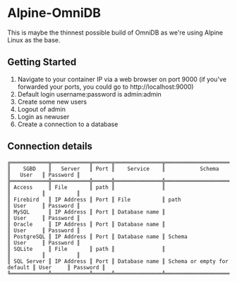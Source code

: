 # Alpine-OmniDB

This is maybe the thinnest possible build of OmniDB as we're using Alpine Linux as the base.  

## Getting Started
1. Navigate to your container IP via a web browser on port 9000 (if you've forwarded your ports, you could go to http://localhost:9000)
2. Default login username:password is admin:admin
3. Create some new users
4. Logout of admin
5. Login as newuser
6. Create a connection to a database

## Connection details
```
╔════════════╦════════════╦══════╦═══════════════╦═════════════════════════════╦══════════╦══════════╗
║    SGBD    ║   Server   ║ Port ║    Service    ║           Schema            ║   User   ║ Password ║
╠════════════╬════════════╬══════╬═══════════════╬═════════════════════════════╬══════════╬══════════╣
║ Access     ║ File       ║ path ║               ║                             ║          ║          ║
║ Firebird   ║ IP Address ║ Port ║ File          ║ path                        ║ User     ║ Password ║
║ MySQL      ║ IP Address ║ Port ║ Database name ║                             ║ User     ║ Password ║
║ Oracle     ║ IP Address ║ Port ║ Database name ║                             ║ User     ║ Password ║
║ PostgreSQL ║ IP Address ║ Port ║ Database name ║ Schema                      ║ User     ║ Password ║
║ SQLite     ║ File       ║ path ║               ║                             ║          ║          ║
║ SQL Server ║ IP Address ║ Port ║ Database name ║ Schema or empty for default ║ User     ║ Password ║
╚════════════╩════════════╩══════╩═══════════════╩═════════════════════════════╩══════════╩══════════╝
```

